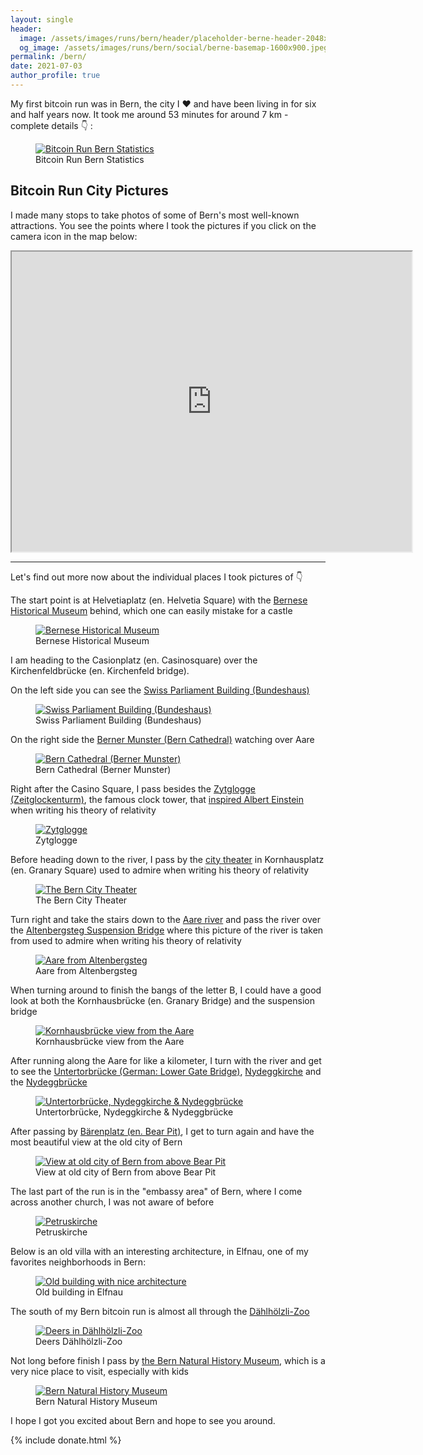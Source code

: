 ```yaml
---
layout: single
header:
  image: /assets/images/runs/bern/header/placeholder-berne-header-2048x900.jpeg
  og_image: /assets/images/runs/bern/social/berne-basemap-1600x900.jpeg
permalink: /bern/
date: 2021-07-03
author_profile: true
---
```


My first bitcoin run was in Bern, the city I ❤️ and have been living in for six and half years now.
 It took me around 53 minutes for around 7 km - complete details 👇 : 

<figure class="image">
  <a href="https://connect.garmin.com/modern/activity/7061590443" target="_blank">
    <img src="/assets/images/runs/bern/run-statistics-1200x841.png" alt="Bitcoin Run Bern Statistics">
  </a>
  <figcaption>Bitcoin Run Bern Statistics</figcaption>
</figure>

## Bitcoin Run City Pictures 

I made many stops to take photos of some of Bern's most well-known attractions. You see the points where I took the 
pictures if you click on the camera icon in the map below:

<iframe src="https://www.google.com/maps/d/u/0/embed?mid=1b0JAZF7jHWoSOmilkQIcA80h0g3XssXD&ehbc=2E312F" width="640" height="480"></iframe>

<hr>

Let's find out more now about the individual places I took pictures of 👇

The start point is at Helvetiaplatz (en. Helvetia Square) with the [Bernese Historical Museum](https://www.bern.com/en/detail/bern-historical-museum) behind,
 which one can easily mistake for a castle
<figure class="image">
  <a href="/assets/images/runs/bern/city/resized/1-1200x900-start-einstein-museum-with-pin.jpeg">
    <img src="/assets/images/runs/bern/city/resized/1-1200x900-start-einstein-museum-with-pin.jpeg" alt="Bernese Historical Museum">
  </a>
  <figcaption>Bernese Historical Museum</figcaption>
</figure>

I am heading to the Casionplatz (en. Casinosquare) over the Kirchenfeldbrücke (en. Kirchenfeld bridge).

On the left side you can see the [Swiss Parliament Building (Bundeshaus)](https://www.bern.com/en/detail/house-of-parliament)
<figure class="image">
  <a href="/assets/images/runs/bern/city/resized/2-1200x900-kirchenfeldbruecke-bundeshaus-left-side-with-pin.jpeg">
    <img src="/assets/images/runs/bern/city/resized/2-1200x900-kirchenfeldbruecke-bundeshaus-left-side-with-pin.jpeg" alt="Swiss Parliament Building (Bundeshaus)">
  </a>
  <figcaption>Swiss Parliament Building (Bundeshaus)</figcaption>
</figure>

On the right side the [Berner Munster (Bern Cathedral)](https://www.bernermuenster.ch/en/berner-muenster/) watching over Aare 
<figure class="image">
  <a href="/assets/images/runs/bern/city/resized/3-1200x900-kirchenfeldbruecke-berner-munster-right-side-with-pin.jpeg">
    <img src="/assets/images/runs/bern/city/resized/3-1200x900-kirchenfeldbruecke-berner-munster-right-side-with-pin.jpeg" alt="Bern Cathedral (Berner Munster)">
  </a>
  <figcaption>Bern Cathedral (Berner Munster)</figcaption>
</figure>

Right after the Casino Square, I pass besides the [Zytglogge (Zeitglockenturm)](https://en.wikipedia.org/wiki/Zytglogge),
 the famous clock tower, that [inspired Albert Einstein](https://www.bbc.com/travel/article/20160901-the-clock-that-changed-the-meaning-of-time)
when writing his theory of relativity 
<figure class="image">
  <a href="/assets/images/runs/bern/city/resized/4-1200x1600-zytglogge-with-pin.jpeg">
    <img src="/assets/images/runs/bern/city/resized/4-1200x1600-zytglogge-with-pin.jpeg" alt="Zytglogge">
  </a>
  <figcaption>Zytglogge</figcaption>
</figure>

Before heading down to the river, I pass by the [city theater](https://www.bern.com/en/detail/bern-city-theater) 
in Kornhausplatz (en. Granary Square) 
used to admire when writing his theory of relativity 
<figure class="image">
  <a href="/assets/images/runs/bern/city/resized/5-1200x900-berner-stadttheater-with-pin.jpeg">
    <img src="/assets/images/runs/bern/city/resized/5-1200x900-berner-stadttheater-with-pin.jpeg" alt="The Bern City Theater ">
  </a>
  <figcaption>The Bern City Theater</figcaption>
</figure>

Turn right and take the stairs down to the [Aare river](https://www.bern.com/en/detail/the-aare-river) and pass the river
over the [Altenbergsteg Suspension Bridge](https://en.wikipedia.org/wiki/Altenbergsteg) where this picture of the river
is taken from
used to admire when writing his theory of relativity 
<figure class="image">
  <a href="/assets/images/runs/bern/city/resized/6-1200x900-down-to-the-aare-with-pin.jpeg">
    <img src="/assets/images/runs/bern/city/resized/6-1200x900-down-to-the-aare-with-pin.jpeg" alt="Aare from Altenbergsteg">
  </a>
  <figcaption>Aare from Altenbergsteg</figcaption>
</figure>

When turning around to finish the bangs of the letter B, I could have a good look at both the Kornhausbrücke (en.  Granary Bridge)
 and the suspension bridge
<figure class="image">
  <a href="/assets/images/runs/bern/city/resized/7-1200x900-kornhausbruecke-aare-perspective-with-pin.jpeg">
    <img src="/assets/images/runs/bern/city/resized/7-1200x900-kornhausbruecke-aare-perspective-with-pin.jpeg" alt="Kornhausbrücke view from the Aare">
  </a>
  <figcaption>Kornhausbrücke view from the Aare</figcaption>
</figure>

After running along the Aare for like a kilometer, I turn with the river and get to see the
 [Untertorbrücke (German: Lower Gate Bridge)](https://en.wikipedia.org/wiki/Untertorbr%C3%BCcke),
 [Nydeggkirche](https://en.wikipedia.org/wiki/Nydeggkirche)
and the [Nydeggbrücke](https://en.wikipedia.org/wiki/Nydeggbr%C3%BCcke)

<figure class="image">
  <a href="/assets/images/runs/bern/city/resized/8-1200x613-nydeggkirche-and-nydeggbruecke-with-pin.jpeg">
    <img src="/assets/images/runs/bern/city/resized/8-1200x613-nydeggkirche-and-nydeggbruecke-with-pin.jpeg" alt="Untertorbrücke, Nydeggkirche & Nydeggbrücke">
  </a>
  <figcaption>Untertorbrücke, Nydeggkirche & Nydeggbrücke</figcaption>
</figure>

After passing by [Bärenplatz (en. Bear Pit)](https://en.wikipedia.org/wiki/B%C3%A4rengraben),
 I get to turn again and have the most beautiful view at the old city of Bern

<figure class="image">
  <a href="/assets/images/runs/bern/city/resized/9-1200x774-old-stadt-view-with-pin.jpeg">
    <img src="/assets/images/runs/bern/city/resized/9-1200x774-old-stadt-view-with-pin.jpeg" alt="View at old city of Bern from above Bear Pit">
  </a>
  <figcaption>View at old city of Bern from above Bear Pit</figcaption>
</figure>

The last part of the run is in the "embassy area" of Bern, where I come across
another church, I was not aware of before

<figure class="image">
  <a href="/assets/images/runs/bern/city/resized/10-1200x900-church-tower-elfenau-quartier-with-pin.jpeg">
    <img src="/assets/images/runs/bern/city/resized/10-1200x900-church-tower-elfenau-quartier-with-pin.jpeg" alt="Petruskirche">
  </a>
  <figcaption>Petruskirche</figcaption>
</figure>

Below is an old villa with an interesting architecture, in Elfnau, one of my favorites neighborhoods in Bern: 
<figure class="image">
  <a href="/assets/images/runs/bern/city/resized/11-1200x900-old-house-elfenau-quartier-with-pin.jpeg">
    <img src="/assets/images/runs/bern/city/resized/11-1200x900-old-house-elfenau-quartier-with-pin.jpeg" alt="Old building with nice architecture">
  </a>
  <figcaption>Old building in Elfnau</figcaption>
</figure>

The south of my Bern bitcoin run is almost all through the [Dählhölzli-Zoo](https://www.tierpark-bern.ch/index-en.php)

<figure class="image">
  <a href="/assets/images/runs/bern/city/resized/12-1200x900-dahoelzipark-zoo-with-pin.jpeg">
    <img src="/assets/images/runs/bern/city/resized/12-1200x900-dahoelzipark-zoo-with-pin.jpeg" alt="Deers in Dählhölzli-Zoo">
  </a>
  <figcaption>Deers Dählhölzli-Zoo</figcaption>
</figure>

Not long before finish I pass by [the Bern Natural History Museum](https://www.nmbe.ch/en),
 which is a very nice place to visit, especially with kids
 
<figure class="image">
  <a href="/assets/images/runs/bern/city/resized/13-1200x900-natural-history-museum-with-pin.jpeg">
    <img src="/assets/images/runs/bern/city/resized/13-1200x900-natural-history-museum-with-pin.jpeg" alt="Bern Natural History Museum">
  </a>
  <figcaption>Bern Natural History Museum</figcaption>
</figure>
  
I hope I got you excited about Bern and hope to see you around. 
  
{% include donate.html %}  
